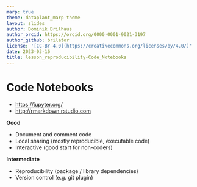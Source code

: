 ```yaml
---
marp: true
theme: dataplant_marp-theme
layout: slides
author: Dominik Brilhaus
author_orcid: https://orcid.org/0000-0001-9021-3197
author_github: brilator
license: '[CC-BY 4.0](https://creativecommons.org/licenses/by/4.0/)'
date: 2023-03-16
title: lesson_reproducibility-Code_Notebooks
---
```


# Code Notebooks

- <https://jupyter.org/>
- <http://rmarkdown.rstudio.com>

**Good**

- Document and comment code
- Local sharing (mostly reproducible, executable code)
- Interactive (good start for non-coders)

**Intermediate**

- Reproducibility (package / library dependencies)
- Version control (e.g. git plugin)
